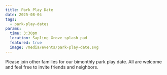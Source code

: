 ```yaml
---
title: Park Play Date
date: 2025-08-04
tags:
  - park-play-dates
params:
  time: 3:30pm
  location: Sapling Grove splash pad
  featured: true
  image: /media/events/park-play-date.svg
---
```


Please join other families for our bimonthly park play date. All are welcome and feel free to invite friends and neighbors.
